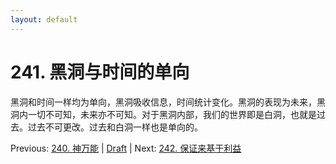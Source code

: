 ```yaml
---
layout: default
---
```

# 241. 黑洞与时间的单向

黑洞和时间一样均为单向，黑洞吸收信息，时间统计变化。黑洞的表现为未来，黑洞内一切不可知，未来亦不可知。对于黑洞内部，我们的世界即是白洞，也就是过去。过去不可更改。过去和白洞一样也是单向的。

Previous: [240. 神万能](240.md) | [Draft](../Draft.md) | Next: [242. 保证来基于利益](242.md)